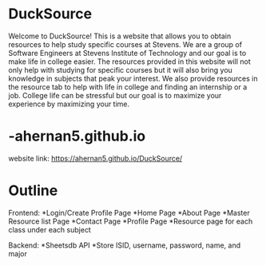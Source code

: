 # DuckSource
Welcome to DuckSource! This is a website that allows you to obtain resources to help study specific courses at Stevens.  We are a group of Software Engineers at Stevens Institute of Technology and our goal is to make life in college easier.  The resources provided in this website will not only help with studying for specific courses but it will also bring you knowledge in subjects that peak your interest.  We also provide resources in the resource tab to help with life in college and finding an internship or a job.  College life can be stressful but our goal is to maximize your experience by maximizing your time.


# -ahernan5.github.io

website link:
https://ahernan5.github.io/DuckSource/

# Outline
Frontend:
*Login/Create Profile Page
*Home Page
*About Page
*Master Resource list Page 
*Contact Page
*Profile Page
*Resource page for each class under each subject

Backend:
*Sheetsdb API
*Store ISID, username, password, name, and major 
